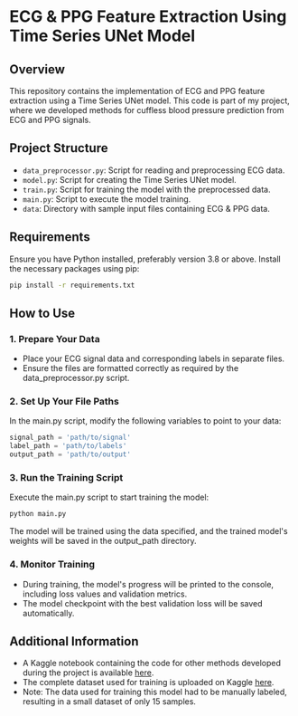 # ECG & PPG Feature Extraction Using Time Series UNet Model

## Overview

This repository contains the implementation of ECG and PPG feature extraction using a Time Series UNet model. This code is part of my project, where we developed methods for cuffless blood pressure prediction from ECG and PPG signals.

## Project Structure

- `data_preprocessor.py`: Script for reading and preprocessing ECG data.
- `model.py`: Script for creating the Time Series UNet model.
- `train.py`: Script for training the model with the preprocessed data.
- `main.py`: Script to execute the model training.
- `data`: Directory with sample input files containing ECG & PPG data.

## Requirements

Ensure you have Python installed, preferably version 3.8 or above. Install the necessary packages using pip:

```bash
pip install -r requirements.txt
```

## How to Use

### 1. Prepare Your Data

- Place your ECG signal data and corresponding labels in separate files.
- Ensure the files are formatted correctly as required by the data_preprocessor.py script.

### 2. Set Up Your File Paths

In the main.py script, modify the following variables to point to your data:

```python
signal_path = 'path/to/signal'
label_path = 'path/to/labels'
output_path = 'path/to/output'
```
### 3. Run the Training Script

Execute the main.py script to start training the model:

```bash
python main.py
```

The model will be trained using the data specified, and the trained model's weights will be saved in the output_path directory.

### 4. Monitor Training

- During training, the model's progress will be printed to the console, including loss values and validation metrics.
- The model checkpoint with the best validation loss will be saved automatically.

## Additional Information

- A Kaggle notebook containing the code for other methods developed during the project is available [here](https://www.kaggle.com/code/bharsh2/bp-calculation).
- The complete dataset used for training is uploaded on Kaggle [here](https://www.kaggle.com/datasets/mkachuee/BloodPressureDataset).
- Note: The data used for training this model had to be manually labeled, resulting in a small dataset of only 15 samples.




